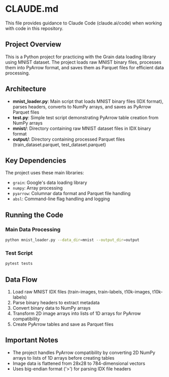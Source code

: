# CLAUDE.md

This file provides guidance to Claude Code (claude.ai/code) when working with code in this repository.

## Project Overview

This is a Python project for practicing with the Grain data loading library using MNIST dataset. The project loads raw MNIST binary files, processes them into PyArrow format, and saves them as Parquet files for efficient data processing.

## Architecture

- **mnist_loader.py**: Main script that loads MNIST binary files (IDX format), parses headers, converts to NumPy arrays, and saves as PyArrow Parquet files
- **test.py**: Simple test script demonstrating PyArrow table creation from NumPy arrays
- **mnist/**: Directory containing raw MNIST dataset files in IDX binary format
- **output/**: Directory containing processed Parquet files (train_dataset.parquet, test_dataset.parquet)

## Key Dependencies

The project uses these main libraries:
- `grain`: Google's data loading library
- `numpy`: Array processing
- `pyarrow`: Columnar data format and Parquet file handling
- `absl`: Command-line flag handling and logging

## Running the Code

### Main Data Processing
```bash
python mnist_loader.py --data_dir=mnist --output_dir=output
```

### Test Script
```bash
pytest tests
```

## Data Flow

1. Load raw MNIST IDX files (train-images, train-labels, t10k-images, t10k-labels)
2. Parse binary headers to extract metadata
3. Convert binary data to NumPy arrays
4. Transform 2D image arrays into lists of 1D arrays for PyArrow compatibility
5. Create PyArrow tables and save as Parquet files

## Important Notes

- The project handles PyArrow compatibility by converting 2D NumPy arrays to lists of 1D arrays before creating tables
- Image data is flattened from 28x28 to 784-dimensional vectors
- Uses big-endian format ('>') for parsing IDX file headers